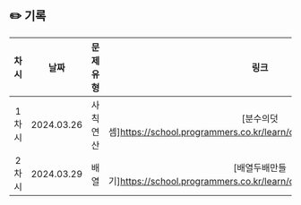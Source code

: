 ## ✏️ 기록   

| 차시 |    날짜    | 문제유형 | 링크 | 풀이 |
|:----:|:---------:|:----:|:-----:|:----:|
| 1차시 | 2024.03.26 | 사칙연산 |[분수의덧셈]https://school.programmers.co.kr/learn/courses/30/lessons/120808  | [#5]https://github.com/AlgoLeadMe/AlgoLeadMe-10/pull/5 |
| 2차시 | 2024.03.29 | 배열 |[배열두배만들기]https://school.programmers.co.kr/learn/courses/30/lessons/120809  | [#7]https://github.com/AlgoLeadMe/AlgoLeadMe-10/pull/7 |
